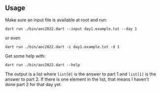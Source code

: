 ## Usage

Make sure an input file is available at root and run:

```console
dart run ./bin/aoc2022.dart --input day1.example.txt --day 1
```

or even

```console
dart run ./bin/aoc2022.dart -i day1.example.txt -d 1
```

Get some help with:

```console
dart run ./bin/aoc2022.dart --help
```

The output is a list where `list[0]` is the answer to part 1 and `list[1]` is the answer to part 2. If there is one element in the list, that means I haven't done part 2 for that day yet.
